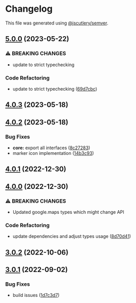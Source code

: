 # Changelog

This file was generated using [@jscutlery/semver](https://github.com/jscutlery/semver).

## [5.0.0](https://github.com/ng-maps/ng-maps/compare/core/4.0.3...core/5.0.0) (2023-05-22)


### ⚠ BREAKING CHANGES

* update to strict typechecking

### Code Refactoring

* update to strict typechecking ([69d7cbc](https://github.com/ng-maps/ng-maps/commit/69d7cbcf75659a1ca7daa37844163f1a5932c097))

## [4.0.3](https://github.com/ng-maps/ng-maps/compare/core/4.0.2...core/4.0.3) (2023-05-18)

## [4.0.2](https://github.com/ng-maps/ng-maps/compare/core/4.0.1...core/4.0.2) (2023-05-18)


### Bug Fixes

* **core:** export all interfaces ([8c27283](https://github.com/ng-maps/ng-maps/commit/8c27283f4f8ab0a6ea7e2a814f77ca1af6105361))
* marker icon implementation ([14b3c93](https://github.com/ng-maps/ng-maps/commit/14b3c93a6991a4c454cf18d28b3e6feb8d093ce3))

## [4.0.1](https://github.com/ng-maps/ng-maps/compare/core/4.0.0...core/4.0.1) (2022-12-30)

## [4.0.0](https://github.com/ng-maps/ng-maps/compare/core/3.0.2...core/4.0.0) (2022-12-30)


### ⚠ BREAKING CHANGES

* Updated google.maps types which might change API

### Code Refactoring

* update dependencies and adjust types usage ([8d70d41](https://github.com/ng-maps/ng-maps/commit/8d70d416cb2ac77be5a7fbd50512d8e21bfbcb48))

## [3.0.2](https://github.com/ng-maps/ng-maps/compare/core/3.0.1...core/3.0.2) (2022-10-06)

## [3.0.1](https://github.com/ng-maps/ng-maps/compare/core-3.0.0...core-3.0.1) (2022-09-02)

### Bug Fixes

- build issues ([1d7c3d7](https://github.com/ng-maps/ng-maps/commit/1d7c3d7e3c1ebef586a4249cfb8add671f610529))
